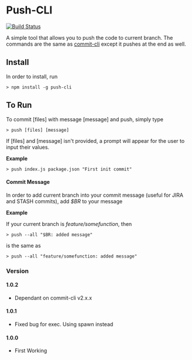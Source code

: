 # Push-CLI
 
[![Build Status](https://travis-ci.org/joeyism/node-push-cli.svg)](https://travis-ci.org/joeyism/node-push-cli)

A simple tool that allows you to push the code to current branch. The commands are the same as [commit-cli](https://github.com/joeyism/node-commit-cli/) except it pushes at the end as well.

## Install
In order to install, run

    > npm install -g push-cli

## To Run
To commit [files] with message [message] and push, simply type

    > push [files] [message]

If [files] and [message] isn't provided, a prompt will appear for the user to input their values.

**Example**

    > push index.js package.json "First init commit"

#### Commit Message
In order to add current branch into your commit message (useful for JIRA and STASH commits), add *$BR* to your message

**Example**

If your current branch is *feature/somefunction*, then

    > push --all "$BR: added message"

is the same as

    > push --all "feature/somefunction: added message"

### Version
#### 1.0.2
* Dependant on commit-cli v2.x.x

#### 1.0.1
* Fixed bug for exec. Using spawn instead

#### 1.0.0
* First Working 
